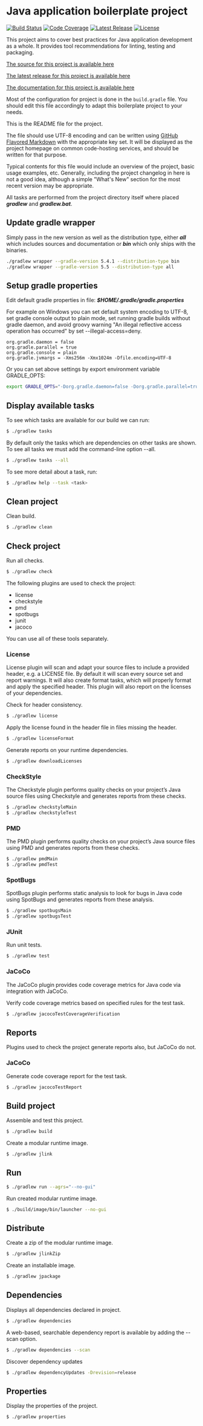 # Java application boilerplate project

[![Build Status](https://travis-ci.org/akman/java-boilerplate-gradle.svg?branch=master)](https://travis-ci.org/akman/java-boilerplate-gradle)
[![Code Coverage](https://codecov.io/gh/akman/java-boilerplate-gradle/branch/master/graph/badge.svg)](https://codecov.io/gh/akman/java-boilerplate-gradle)
[![Latest Release](https://img.shields.io/github/downloads/akman/java-boilerplate-gradle/latest/total.svg)](https://github.com/akman/java-boilerplate-gradle/releases/latest)
[![License](https://img.shields.io/github/license/akman/java-boilerplate-gradle.svg)](https://github.com/akman/java-boilerplate-gradle/blob/master/LICENSE)

This project aims to cover best practices for Java application development
as a whole. It provides tool recommendations for linting, testing and packaging.

[The source for this project is available here][src]

[The latest release for this project is available here][release]

[The documentation for this project is available here][docs]

Most of the configuration for project is done in the `build.gradle` file.
You should edit this file accordingly to adapt this boilerplate project
to your needs.

This is the README file for the project.

The file should use UTF-8 encoding and can be written using
[GitHub Flavored Markdown][md] with the appropriate key set.
It will be displayed as the project
homepage on common code-hosting services, and should be written for that
purpose.

Typical contents for this file would include an overview of the project, basic
usage examples, etc. Generally, including the project changelog in here is not a
good idea, although a simple "What's New" section for the most recent version
may be appropriate.

All tasks are performed from the project directory itself where placed
***gradlew*** and ***gradlew.bat***.

## Update gradle wrapper

Simply pass in the new version as well as the distribution type, either
***all*** which includes sources and documentation or ***bin*** which only
ships with the binaries.

```bash
./gradlew wrapper --gradle-version 5.4.1 --distribution-type bin
./gradlew wrapper --gradle-version 5.5 --distribution-type all
```

## Setup gradle properties

Edit default gradle properties in file: ***$HOME/.gradle/gradle.properties***

For example on Windows you can set default system encoding to UTF-8,
set gradle console output to plain mode,
set running gradle builds without gradle daemon, and
avoid groovy warning "An illegal reflective access operation has occurred" by
set --illegal-access=deny.

```properties
org.gradle.daemon = false
org.gradle.parallel = true
org.gradle.console = plain
org.gradle.jvmargs = -Xms256m -Xmx1024m -Dfile.encoding=UTF-8
```

Or you can set above settings by export environment variable GRADLE_OPTS:

```bash
export GRADLE_OPTS="-Dorg.gradle.daemon=false -Dorg.gradle.parallel=true -Dorg.gradle.console=plain -Dfile.encoding=UTF-8 -Xms256m -Xmx1024m"
```

## Display available tasks

To see which tasks are available for our build we can run:

```bash
$ ./gradlew tasks
```

By default only the tasks which are dependencies on other tasks are shown.
To see all tasks we must add the command-line option --all.

```bash
$ ./gradlew tasks --all
```

To see more detail about a task, run:

```bash
$ ./gradlew help --task <task>
```

## Clean project

Clean build.

```bash
$ ./gradlew clean
```

## Check project

Run all checks.

```bash
$ ./gradlew check
```

The following plugins are used to check the project:

- license
- checkstyle
- pmd
- spotbugs
- junit
- jacoco

You can use all of these tools separately.

### License

License plugin will scan and adapt your source files to include a provided
header, e.g. a LICENSE file. By default it will scan every source set and
report warnings. It will also create format tasks, which will properly format
and apply the specified header. This plugin will also report on the licenses
of your dependencies.

Check for header consistency.

```bash
$ ./gradlew license
```

Apply the license found in the header file in files missing the header.

```bash
$ ./gradlew licenseFormat
```

Generate reports on your runtime dependencies.

```bash
$ ./gradlew downloadLicenses
```

### CheckStyle

The Checkstyle plugin performs quality checks on your project’s Java source
files using Checkstyle and generates reports from these checks.

```bash
$ ./gradlew checkstyleMain
$ ./gradlew checkstyleTest
```

### PMD

The PMD plugin performs quality checks on your project’s Java source files
using PMD and generates reports from these checks.

```bash
$ ./gradlew pmdMain
$ ./gradlew pmdTest
```

### SpotBugs

SpotBugs plugin performs static analysis to look for bugs in Java code using
SpotBugs and generates reports from these analysis.

```bash
$ ./gradlew spotbugsMain
$ ./gradlew spotbugsTest
```

### JUnit

Run unit tests.

```bash
$ ./gradlew test
```

### JaCoCo

The JaCoCo plugin provides code coverage metrics for Java code via integration
with JaCoCo.

Verify code coverage metrics based on specified rules for the test task.

```bash
$ ./gradlew jacocoTestCoverageVerification
```

## Reports

Plugins used to check the project generate reports also, but JaCoCo do not.

### JaCoCo

Generate code coverage report for the test task.

```bash
$ ./gradlew jacocoTestReport
```

## Build project

Assemble and test this project.

```bash
$ ./gradlew build
```

Create a modular runtime image.

```bash
$ ./gradlew jlink
```

## Run

```bash
$ ./gradlew run --agrs="--no-gui"
```

Run created modular runtime image.

```bash
$ ./build/image/bin/launcher --no-gui
```

## Distribute

Create a zip of the modular runtime image.

```bash
$ ./gradlew jlinkZip
```

Create an installable image.

```bash
$ ./gradlew jpackage
```

## Dependencies

Displays all dependencies declared in project.

```bash
$ ./gradlew dependencies
```

A web-based, searchable dependency report is available by adding the
--scan option.

```bash
$ ./gradlew dependencies --scan
```

Discover dependency updates

```bash
$ ./gradlew dependencyUpdates -Drevision=release
```

## Properties

Display the properties of the project.

```bash
$ ./gradlew properties
```

[src]: https://github.com/akman/java-boilerplate-gradle
[release]: https://github.com/akman/java-boilerplate-gradle/releases/latest
[docs]: https://akman.github.io/java-boilerplate-gradle
[md]: https://help.github.com/articles/basic-writing-and-formatting-syntax
